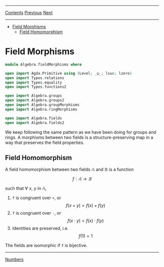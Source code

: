 ****
[Contents](contents.html)
[Previous](Algebra.fields2.html)
[Next](Algebra.numbers.html)

<!-- START doctoc generated TOC please keep comment here to allow auto update -->
<!-- DON'T EDIT THIS SECTION, INSTEAD RE-RUN doctoc TO UPDATE -->
****

- [Field Morphisms](#field-morphisms)
  - [Field Homomorphism](#field-homomorphism)

<!-- END doctoc generated TOC please keep comment here to allow auto update -->

# Field Morphisms

```agda
module Algebra.fieldMorphisms where

open import Agda.Primitive using (Level; _⊔_; lsuc; lzero)
open import Types.relations
open import Types.equality
open import Types.functions2

open import Algebra.groups
open import Algebra.groups2
open import Algebra.groupMorphisms
open import Algebra.ringMorphisms

open import Algebra.fields
open import Algebra.fields2
```

We keep following the same pattern as we have been doing for groups and rings. A morphisms between two fields is a structure-preserving map in a way that preserves the field properties.

## Field Homomorphism

A field homomorphism between two fields 𝔸 and 𝔹 is a function

```math
f : 𝔸 → 𝔹
```

such that ∀ x, y in 𝔸,

1. `f` is congruent over `+`, or
$$f(x + y) = f(x) + f(y)$$
3. `f` is congruent over `⋅`, or
$$f( x ⋅ y) = f(x) ⋅ f(y)$$
4. Identities are preserved, i.e.
$$f(1) = 1$$

The fields are isomorphic if `f` is bijective.



****
[Numbers](./Algebra.numbers.html)
